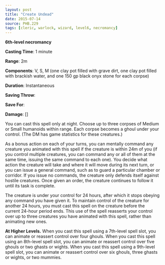 ```yaml
---
layout: post
title: "Create Undead"
date: 2015-07-14
source: PHB.229
tags: [cleric, warlock, wizard, level6, necromancy]
---
```


**6th-level necromancy**

**Casting Time**: 1 minute

**Range**: 2m

**Components**: V, S, M (one clay pot filled with grave dirt, one clay pot filled with brackish water, and one 150 gp black onyx stone for each corpse)

**Duration**: Instantaneous

**Saving Throw**:

**Save For**:

**Damage**: []

You can cast this spell only at night. Choose up to three corpses of Medium or Small humanoids within range. Each corpse becomes a ghoul under your control. (The DM has game statistics for these creatures.)

As a bonus action on each of your turns, you can mentally command any creature you animated with this spell if the creature is within 24m of you (if you control multiple creatures, you can command any or all of them at the same time, issuing the same command to each one). You decide what action the creature will take and where it will move during its next turn, or you can issue a general command, such as to guard a particular chamber or corridor. If you issue no commands, the creature only defends itself against hostile creatures. Once given an order, the creature continues to follow it until its task is complete.

The creature is under your control for 24 hours, after which it stops obeying any command you have given it. To maintain control of the creature for another 24 hours, you must cast this spell on the creature before the current 24-hour period ends. This use of the spell reasserts your control over up to three creatures you have animated with this spell, rather than animating new ones.

**At Higher Levels.** When you cast this spell using a 7th-level spell slot, you can animate or reassert control over four ghouls. When you cast this spell using an 8th-level spell slot, you can animate or reassert control over five ghouls or two ghasts or wights. When you cast this spell using a 9th-level spell slot, you can animate or reassert control over six ghouls, three ghasts or wights, or two mummies.
